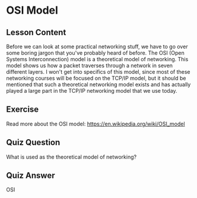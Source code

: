 # OSI Model

## Lesson Content

Before we can look at some practical networking stuff, we have to go over some boring jargon that you've probably heard of before. The OSI (Open Systems Interconnection) model is a theoretical model of networking. This model shows us how a packet traverses through a network in seven different layers. I won't get into specifics of this model, since most of these networking courses will be focused on the TCP/IP model, but it should be mentioned that such a theoretical networking model exists and has actually played a large part in the TCP/IP networking model that we use today.

## Exercise

Read more about the OSI model: <a href="https://en.wikipedia.org/wiki/OSI_model">https://en.wikipedia.org/wiki/OSI_model</a>

## Quiz Question

What is used as the theoretical model of networking?

## Quiz Answer

OSI

